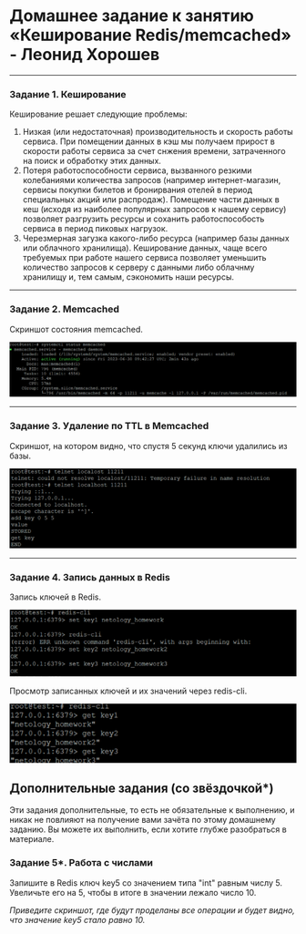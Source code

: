 # Домашнее задание к занятию «Кеширование Redis/memcached» - Леонид Хорошев

---

### Задание 1. Кеширование 

Кеширование решает следующие проблемы:
1. Низкая (или недостаточная) производительность и скорость работы сервиса.
   При помещении данных в кэш мы получаем прирост в скорости работы сервиса за счет снжения времени, затраченного на поиск и обработку этих данных.
2. Потеря работоспособности сервиса, вызванного резкими колебаниями количества запросов (например интернет-магазин, сервисы покупки билетов и бронирвания отелей в период специальных акций или распродаж).
   Помещение части данных в кеш (исходя из наиболее популярных запросов к нашему сервису) позволяет разгрузить ресурсы и соханить работоспособость сервиса в период пиковых нагрузок.
3. Черезмерная загузка какого-либо ресурса (например базы данных или облачного хранилища).
   Кеширование данных, чаще всего требуемых при работе нашего сервиса позволяет уменьшить количество запросов к серверу с данными либо облачнму хранилищу и, тем самым, сэкономить наши ресурсы.  

---

### Задание 2. Memcached

Скриншот состояния memcached.

![alt text](https://github.com/LeonidKhoroshev/databases/blob/main/cash/memcached.2.1.png)

---

### Задание 3. Удаление по TTL в Memcached

Скриншот, на котором видно, что спустя 5 секунд ключи удалились из базы.

![alt text](https://github.com/LeonidKhoroshev/databases/blob/main/cash/memcached.3.1.png)

---

### Задание 4. Запись данных в Redis

Запись ключей в Redis.

![alt text](https://github.com/LeonidKhoroshev/databases/blob/main/cash/redis.4.1.png)

Просмотр записанных ключей и их значений через redis-cli.

![alt text](https://github.com/LeonidKhoroshev/databases/blob/main/cash/redis.4.2.png)

## Дополнительные задания (со звёздочкой*)
Эти задания дополнительные, то есть не обязательные к выполнению, и никак не повлияют на получение вами зачёта по этому домашнему заданию. Вы можете их выполнить, если хотите глубже разобраться в материале.

### Задание 5*. Работа с числами 

Запишите в Redis ключ key5 со значением типа "int" равным числу 5. Увеличьте его на 5, чтобы в итоге в значении лежало число 10.  

*Приведите скриншот, где будут проделаны все операции и будет видно, что значение key5 стало равно 10.*
